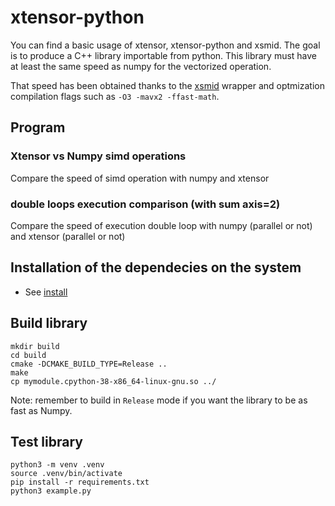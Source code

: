# xtensor-python

You can find a basic usage of xtensor, xtensor-python and xsmid.
The goal is to produce a C++ library importable from python. This library must have at least the same speed as numpy for the vectorized operation.

That speed has been obtained thanks to the [xsmid](https://github.com/xtensor-stack/xsimd) wrapper and optmization compilation flags such as `-O3 -mavx2 -ffast-math`.

## Program

### Xtensor vs Numpy simd operations

Compare the speed of simd operation with numpy and xtensor

### double loops execution comparison (with sum axis=2)

Compare the speed of execution double loop with numpy (parallel or not) and xtensor (parallel or not)

## Installation of the dependecies on the system

* See [install](INSTALL.md)

## Build library

```
mkdir build
cd build
cmake -DCMAKE_BUILD_TYPE=Release ..
make
cp mymodule.cpython-38-x86_64-linux-gnu.so ../
```

Note: remember to build in `Release` mode if you want the library to be as fast as Numpy.

## Test library

```
python3 -m venv .venv
source .venv/bin/activate
pip install -r requirements.txt
python3 example.py
```